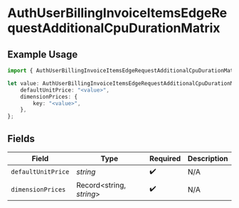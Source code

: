 # AuthUserBillingInvoiceItemsEdgeRequestAdditionalCpuDurationMatrix

## Example Usage

```typescript
import { AuthUserBillingInvoiceItemsEdgeRequestAdditionalCpuDurationMatrix } from "@vercel/sdk/models/components";

let value: AuthUserBillingInvoiceItemsEdgeRequestAdditionalCpuDurationMatrix = {
    defaultUnitPrice: "<value>",
    dimensionPrices: {
        key: "<value>",
    },
};
```

## Fields

| Field                    | Type                     | Required                 | Description              |
| ------------------------ | ------------------------ | ------------------------ | ------------------------ |
| `defaultUnitPrice`       | *string*                 | :heavy_check_mark:       | N/A                      |
| `dimensionPrices`        | Record<string, *string*> | :heavy_check_mark:       | N/A                      |